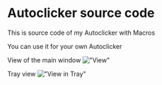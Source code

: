 # Autoclicker source code

This is source code of my Autoclicker with Macros

You can use it for your own Autoclicker

View of the main window
!["View"](https://cdn.discordapp.com/attachments/498189410970501151/598050823179862016/unknown.png)

Tray view
!["View in Tray"](https://cdn.discordapp.com/attachments/498189410970501151/598050900577353728/unknown.png)
